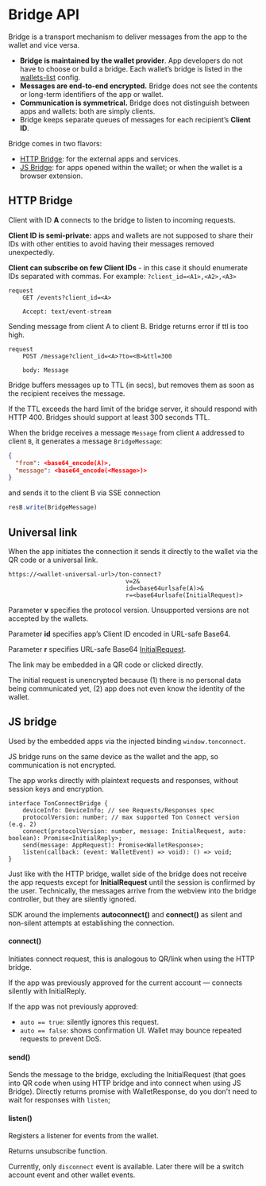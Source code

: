 # Bridge API

Bridge is a transport mechanism to deliver messages from the app to the wallet and vice versa.

* **Bridge is maintained by the wallet provider**. App developers do not have to choose or build a bridge. Each wallet’s bridge is listed in the [wallets-list](https://github.com/ton-connect/wallets-list) config.
* **Messages are end-to-end encrypted.** Bridge does not see the contents or long-term identifiers of the app or wallet.
* **Communication is symmetrical.** Bridge does not distinguish between apps and wallets: both are simply clients.
* Bridge keeps separate queues of messages for each recipient’s **Client ID**.

Bridge comes in two flavors:

- [HTTP Bridge](#http-bridge): for the external apps and services.
- [JS Bridge](#js-bridge): for apps opened within the wallet; or when the wallet is a browser extension.

## HTTP Bridge

Client with ID **A** connects to the bridge to listen to incoming requests.

**Client ID is semi-private:** apps and wallets are not supposed to share their IDs with other entities to avoid having their messages removed unexpectedly.

**Client can subscribe on few Client IDs** - in this case it should enumerate IDs separated with commas. For example: `?client_id=<A1>,<A2>,<A3>`

```tsx
request
    GET /events?client_id=<A>

    Accept: text/event-stream
```

Sending message from client A to client B. Bridge returns error if ttl is too high.

```tsx
request
    POST /message?client_id=<A>?to=<B>&ttl=300

    body: Message
```

Bridge buffers messages up to TTL (in secs), but removes them as soon as the recipient receives the message.

If the TTL exceeds the hard limit of the bridge server, it should respond with HTTP 400. Bridges should support at least 300 seconds TTL.

When the bridge receives a message `Message` from client `A` addressed to client `B`, it generates a message `BridgeMessage`:

```json
{
  "from": <base64_encode(A)>,
  "message": <base64_encode(<Message>)>
}
```

and sends it to the client B via SSE connection 
```js
resB.write(BridgeMessage)
```


## Universal link

When the app initiates the connection it sends it directly to the wallet via the QR code or a universal link.

```
https://<wallet-universal-url>/ton-connect?
                                 v=2&
                                 id=<base64urlsafe(A)>&
                                 r=<base64urlsafe(InitialRequest)>
```

Parameter **v** specifies the protocol version. Unsupported versions are not accepted by the wallets.

Parameter **id** specifies app’s Client ID encoded in URL-safe Base64.

Parameter **r** specifies URL-safe Base64 [InitialRequest](https://github.com/ton-connect/docs/blob/main/requests-responses.md#initial-request).

The link may be embedded in a QR code or clicked directly.

The initial request is unencrypted because (1) there is no personal data being communicated yet, (2) app does not even know the identity of the wallet.


## JS bridge

Used by the embedded apps via the injected binding `window.tonconnect`.

JS bridge runs on the same device as the wallet and the app, so communication is not encrypted.

The app works directly with plaintext requests and responses, without session keys and encryption.

```tsx
interface TonConnectBridge {
    deviceInfo: DeviceInfo; // see Requests/Responses spec
    protocolVersion: number; // max supported Ton Connect version (e.g. 2)
    connect(protocolVersion: number, message: InitialRequest, auto: boolean): Promise<InitialReply>;
    send(message: AppRequest): Promise<WalletResponse>;
    listen(callback: (event: WalletEvent) => void): () => void;
}
```

Just like with the HTTP bridge, wallet side of the bridge does not receive the app requests except for **InitialRequest** until the session is confirmed by the user. Technically, the messages arrive from the webview into the bridge controller, but they are silently ignored.

SDK around the implements **autoconnect()** and **connect()** as silent and non-silent attempts at establishing the connection.

#### connect()

Initiates connect request, this is analogous to QR/link when using the HTTP bridge.

If the app was previously approved for the current account — connects silently with InitialReply.

If the app was not previously approved:

- `auto == true`: silently ignores this request.
- `auto == false`: shows confirmation UI. Wallet may bounce repeated requests to prevent DoS.

#### send()

Sends the message to the bridge, excluding the InitialRequest (that goes into QR code when using HTTP bridge and into connect when using JS Bridge).
Directly returns promise with WalletResponse, do you don't need to wait for responses with `listen`;

#### listen()

Registers a listener for events from the wallet. 

Returns unsubscribe function.

Currently, only `disconnect` event is available. Later there will be a switch account event and other wallet events.
